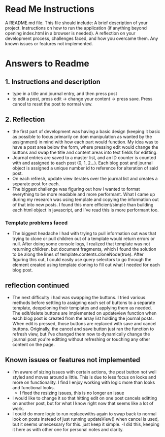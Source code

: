 # Read Me Instructions
A README.md file. This file should include:
A brief description of your project.
Instructions on how to run the application (if anything beyond opening index.html in a browser is needed).
A reflection on your development process, challenges faced, and how you overcame them.
Any known issues or features not implemented.

# Answers to Readme
## 1. Instructions and description
- type in a title and journal entry, and then press post
- to edit a post, press edit -> change your content -> press save.  Press cancel to reset the post to normal view.

## 2. Reflection
- the first part of development was having a basic design (keeping it basic as possible to focus primarily on dom manipulation as wanted by the assignment) in mind with how each part would function.  My idea was to have a post area below the form, where pressing edit would change the buttons and swap the title and content areas into text fields for editting.
- Journal entries are saved to a master list, and an ID counter is counted with and assigned to each post (0, 1, 2...).  Each blog post and journal object is assigned a unique number id to reference for alteration of said post.
- On each refresh, update view iterates over the journal list and creates a separate post for each.
- The biggest challenge was figuring out how I wanted to format everything to be more readable and more performant.  What I came up during my research was using template and copying the information out of that into new posts.  I found this more efficient/simple than building each html object in javascript, and I've read this is more performant too.

### Template problems faced
- The biggest headache I had with trying to pull information out was that trying to clone or pull children out of a template would return errors or null.  After doing some console logs, I realized that template was not returning children, but document fragments, which I found the solution to be along the lines of template.contents.cloneNode(true).  After figuring this out, I could easily use query selectors to go through the element created using template cloning to fill out what I needed for each blog post.

## reflection continued
- The next difficulty i had was swapping the buttons.  I tried various methods before settling to assigning each set of buttons to a separate template, deepcloning their templates and applying them as needed.  The edit/delete buttons are implemented on updateview function when each blog post is created from the array list holding the journal posts.  When edit is pressed, those buttons are replaced with save and cancel buttons.  Originally, the cancel and save button just ran the function to refresh view, but I've changed them now to dynamically change the journal post you're editting without refreshing or touching any other content on the page. 

## Known issues or features not implemented
- I'm aware of sizing issues with certain actions, the post button not well styled and moves around a little.  This is due to less focus on looks and more on functionality.  I find I enjoy working with logic more than looks and functional looks.
  - I fixed the resizing issues, this is no longer an issue 
- I would like to change it so that hitting edit on one post cancels editting on another post, but for what I know right now that seems like a lot of work.
- I could do more logic to run replacewiths again to swap back to normal look on posts instead of just running updateView() when cancel is used, but it seems unnecessary for this.  just keep it simple.
    -I did this, keeping it here as with other one for personal notes and clarity.
